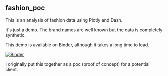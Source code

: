 ## fashion_poc

This is an analysis of fashion data using Plotly and Dash.

It's just a demo. The brand names are well known but the data is completely synthetic.

This demo is available on Binder, although it takes a long time to load. 

[![Binder](https://mybinder.org/badge_logo.svg)](https://mybinder.org/v2/gh/spratzt/fashion_poc/HEAD)

I originally put this together as a poc (proof of concept) for a potential client.

